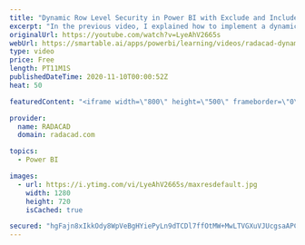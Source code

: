```yaml
---
title: "Dynamic Row Level Security in Power BI with Exclude and Include Rules"
excerpt: "In the previous video, I explained how to implement a dynamic row-level security pattern when you have a value that you want to exclude. However, what if you want to EXCLUDE at some scenarios and INCLUDE in some others? What if you want to have a role saying access to everything but New Zealand, and"
originalUrl: https://youtube.com/watch?v=LyeAhV2665s
webUrl: https://smartable.ai/apps/powerbi/learning/videos/radacad-dynamic-row-level-security-in-power-bi-with-exclude-and-include-rules/
type: video
price: Free
length: PT11M1S
publishedDateTime: 2020-11-10T00:00:52Z
heat: 50

featuredContent: "<iframe width=\"800\" height=\"500\" frameborder=\"0\" src=\"https://www.youtube.com/embed/LyeAhV2665s\" allow=\"accelerometer; autoplay; encrypted-media; gyroscope; picture-in-picture\" allowfullscreen></iframe>"

provider:
  name: RADACAD
  domain: radacad.com

topics:
  - Power BI

images:
  - url: https://i.ytimg.com/vi/LyeAhV2665s/maxresdefault.jpg
    width: 1280
    height: 720
    isCached: true

secured: "hgFajn8xIkkOdy8WpVeBgHYiePyLn9dTCDl7ffOtMW+MwLTVGXuVJUcgsaAPCq4nr555CyJ5xlZuAceW2f+98p/YWy7+o64t73KVvfqsIWSyF4KcAgH/zHChNXhvpxTFQP/DCRDC+U8zY3R6ksq+nlrhRCqUnA+LfOwNyR3EGgDxrM/hfqRBVecie1vnq4tZkQyG0JFeBfA7dcwMag5cYry0kDaoDdYouiOkEKIhvzT3HwX1rk5jzrueH10ZPw0+WiZYwysPRITDUOhFdZkF/nPEh6dnJ+UUd/7mj2twecboPKdRFUfadjQ8UAdZbNcFlgTHDEG/F1ST82wzrnbURudDQh/40nMCYfbwxY5EV+Pnh4Pv25m2aAMvMpK3WlcjnvLXgTu6ZOnOWjVZibSFqH8fjSux6r8hcfOa2WslybQ=;Sb/AiUxkmOtl3fSE4SNJKA=="
---
```


